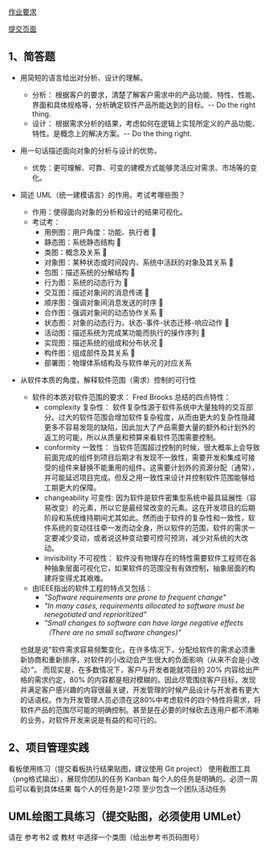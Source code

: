 [作业要求](https://sysu-swsad.github.io/swad-guide/02-prject-team#3作业)

[提交页面](https://shimo.im/sheets/uBJjssYsbnAbcYaB/QBaT7)

## 1、简答题
- 用简短的语言给出对分析、设计的理解。
  - 分析： 根据客户的要求，清楚了解客户需求中的产品功能、特性、性能、界面和具体规格等，分析确定软件产品所能达到的目标。-- Do the right thing.
  - 设计： 根据需求分析的结果，考虑如何在逻辑上实现所定义的产品功能、特性。是概念上的解决方案。-- Do the thing right.
 
- 用一句话描述面向对象的分析与设计的优势。
  - 优势：更可理解、可靠、可变的建模方式能够灵活应对需求、市场等的变化。
 
- 简述 UML（统一建模语言）的作用。考试考哪些图？
  - 作用：使得面向对象的分析和设计的结果可视化。
  - 考试考：
    - 用例图：用户角度：功能、执行者  
    - 静态图：系统静态结构 
    - 类图：概念及关系 
    - 对象图：某种状态或时间段内，系统中活跃的对象及其关系 
    - 包图：描述系统的分解结构  
    - 行为图：系统的动态行为 
    - 交互图：描述对象间的消息传递 
    - 顺序图：强调对象间消息发送的时序 
    - 合作图：强调对象间的动态协作关系 
    - 状态图：对象的动态行为。状态-事件-状态迁移-响应动作 
    - 活动图：描述系统为完成某功能而执行的操作序列  
    - 实现图：描述系统的组成和分布状况 
    - 构件图：组成部件及其关系 
    - 部署图：物理体系结构及与软件单元的对应关系
 
- 从软件本质的角度，解释软件范围（需求）控制的可行性
  - 软件的本质对软件范围的要求： Fred Brooks 总结的四点特性：
    - complexity 复杂性： 软件复杂性源于软件系统中大量独特的交互部分。过大的软件范围会增加软件复杂程度，从而由更大的复杂性隐藏更多不容易发现的缺陷，因此加大了产品需要大量的额外和计划外的返工的可能，所以从质量和预算来看软件范围需要控制。 
    - conformity 一致性： 当软件范围超过控制的时候，很大概率上会导致前面完成的组件到项目后期才有发现不一致性，需要开发和集成可接受的组件来替换不能重用的组件。这需要计划外的资源分配（通常），并可能延迟项目完成。但反之用一致性来设计并控制软件范围能够给工期更大的保障。 
    - changeability 可变性:  因为软件是软件密集型系统中最具延展性（容易改变）的元素，所以它是最经常改变的元素。这在开发项目的后期阶段和系统维持期间尤其如此。然而由于软件的复杂性和一致性，软件系统的变动往往牵一发而动全身，所以软件的范围，软件的需求一定要减少变动，或者说这种变动要可控可预测，减少对系统的大改动。
    - invisibility 不可视性：  软件没有物理存在的特性需要软件工程师在各种抽象层面可视化它，如果软件的范围没有有效控制，抽象层面的构建将变得尤其艰难。
  - 由IEEE指出的软件工程的特点又包括：
    - _"Software requirements are prone to frequent change"_
    - _"In many cases, requirements allocated to software must be renegotiated and reprioritized"_
    - _"Small changes to software can have large negative effects（There are no small software changes)"_
   
  也就是说"软件需求容易频繁变化，在许多情况下，分配给软件的需求必须重新协商和重新排序，对软件的小改动会产生很大的负面影响（从来不会是小改动）”。
  而现实是，在多数情况下，客户与开发者能就项目的 20% 内容给出严格的需求约定，80% 的内容都是相对模糊的。因此尽管围绕客户目标，发现并满足客户感兴趣的内容很最关键，开发管理的时候产品设计与开发者有更大的话语权。作为开发管理人员必须在这80%中考虑软件的四个特性将需求，将软件产品的范围尽可能的明确控制。甚至是在必要的时候砍去连用户都不清晰的业务，对软件开发来说是有益的和可行的。


## 2、项目管理实践
看板使用练习（提交看板执行结果贴图，建议使用 Git project） 
使用截图工具（png格式输出），展现你团队的任务 Kanban
每个人的任务是明确的。必须一周后可以看到具体结果
每个人的任务是1-2项
至少包含一个团队活动任务
## UML绘图工具练习（提交贴图，必须使用 UMLet） 
请在 参考书2 或 教材 中选择一个类图（给出参考书页码图号）




